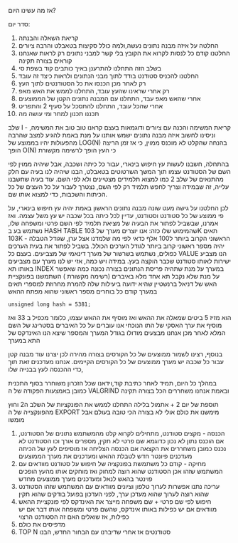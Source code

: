 

אז מה עשינו היום?

סדר יום:
1. קריאת השאלה והבנתה
2. החלטה על איזה מבנה נתונים נעשה,ולמה כולל סקיצות בטאבלט והרבה ציורים
3. החלטנו קודם כל לנסות לקרוא את הקובץ בלי קשר למבני נתונים רק לראות שאנחנו קוראים בצורה תקינה 
4. בשלב הזה התחלנו להתרענן באיך כותבים קוד בשפת סי
5. החלטנו להכניס סטודנט בודד לתוך מבני הנתונים ולראות כיצד זה עובד
6. רק לאחר מכן הכנסו את כל הסטודנטים לתוך העץ
7. רק אחרי שראינו שהעץ עובד, התחלנו לממש את האש מאפ
8. אחרי שהאש מאפ עבד, התחלנו עם המבנה נתונים הקטן של הממוצעים
9. אחרי שהכל עובד, התחלנו להתסכל על סעיף 2 והתפריט
10. תכננו תכנון למחר ומי עושה מה 

שלב I - קריאת המשימה והכנה עם ציורים ודוגמאות
בעצם קראנו טוב טוב את המשימה, וניסינו לחשוב איזה מבנה נתונים ישמש אותנו
על מנת באמת להגיע למצב שהרבה מהפעולות יהיו בממוצע של 
LOG(N)
בהנחה שהקלט לא מוכנס ממוין, כי אז זמן הריצה הופך
O(N) כי העץ הופך לרשימה מקשורת

בהתחלה, חשבנו לעשות עץ חיפוש בינארי, עבור כל כיתה ושכבה, אבל שיהיה ממוין לפי השם של הסטודנט עצמו
תוך המשך השרטוטים בטאבלט, הבנו שיהיה לנו בעיה עם חלק מהתנאים של שלב 2 כמו למצוא תלמידים מצטיינים ולא לפי השם.
עוד בעיה שחשבנו עלייה, זה שבמידה וצריך לחפש תלמיד רק לפי השם, נצטרך לעבור על כל העצים של כל הכיתות והשכבות, כדי למצוא אותו שם.

לכן החלטנו על גישה מעט שונה
מבנה נתונים הראשון באמת יהיה עץ חיפוש בינארי, על פי ממוצע של כל סטודנט וסטודנט, עדיין לכל כיתה בכל שכבה יש עץ משל עצמה.
ואז אמרנו, שבשביל לפתור את הבעיה של מציאת תלמיד לפי השם פרטי ומשפחה שלו, נשתמש בע ב
HASH TABLE
שהמימוש שלו כזה:
אנו יוצרים מערך של 
103K תאים 
103K - הראשוני הקרוב ביותר ל100 אלף
כדאי לפי מה שלמדנו אצל ערן, שגודל הטבלה יהיה מספר ראשוני קרוב ביותר לגודל הערכים הכולל.
בשביל לפתור את בעית הערכים כפולים, נשתמש בשרשור של מערך דינאמי של מצביעים.
בעצם כל VALUE 
הנו מצביע ישירות לאותו סטודנט שכבר הוקצה בעץ.
במידה ויש כמה, אזי יש לנו מערך עם מצביעים באותו תא INDEX במערך
על מנת שתהיה פריסת הנתונים בצורה נכונה כמה שאפשר 
על מנת שלא נקבל תא אחד מלא באיברים (רשימה מקשורת
)
השתמשנו בפונקציית האש של
דניאל ברנשטיין
שהיא ידועה ביעילות שלה להמרת מחרוזת למספרי תאים במערך
קודם כל בוחרים מספר ראשוני שהוא מפתח ההאש

```
unsigned long hash = 5381;
```

הוא מזיז 5 ביטים שמאלה את ההאש ואז מוסיף את ההאש עצמו, כלומר מכפיל ב 33 ואז מוסיף את ערך האסקי של התו הנוכחי
אנו עוברים על כל האיברים בסטרינג של השם המלא
לאחר מכן אנחנו מבצעים מודולו בגודל המערך
והמספר שיצא הנו האינדקס של התא במערך

בנוסף, רצינו לשמור ממוצעים של כל הקורסים בצורה מהירה
לכן יצרנו עוד מבנה קטן עבור כל שכבה יש מערך ממוצעים של כל הקורסים הקיימים.
אנחנו מעדכנים זאת תוך כדי ההכנסה לעץ בבנייה שלו,

במהלך כל היום, תמיד לאחר כתיבת קוד,וידאנו שכל הזכרון משוחרר בסוף התכנית כמובן באמצעות הפקודה של ה
VALGRIND
ובאמת אנחנו משחררים הכל בצורה תקינה

תוספת של יום 2 + אתמול בלילה
התחלנו לממש את הפונקציות של השלב ה2
וחוץ מהפונקצייה של ה
EXPORT 
מימשנו את כולם אולי לא בצורה הכי טובה בעולם אבל מומשו
1. הכנסה -
מקצים סטודנט, מתחילים לקרוא קלט מהמשתמש נתונים של הסטודנט, אם הוכנס נתון לא נכון כדוגמא
שם פרטי לא תקין, מספרים אורך וכו הסטודנט לא נכנס
כמובן משחררים את הקצאה
אם הכנסה הצליחה אז מוסיפים לעץ של הכיתה
מעדכנים פיונטר חדש לטבלת ההאש
ומעדכנים את מערך הממוצעים
2. מחיקה -
קודם כל משתמשת בפונקציה של חיפוש על סטודנט
מוודאים עם המשתמש שזהו אכן הסטודנט שהוא רוצה למחוק
ואז מוחקים אותו 
מהעץ
הופכים פוינטר בהאש לנאל
ומעדכנים מערך ממוצעים מחדש
3. עריכה
נתנו אפשרות לערוך טלפון וציונים
מוודאים עם המשתמש שזהו הסטודנט שהוא רוצה לערוך
שהוא מעדכן ערך, לפני העדכון בפועל בודקים שהוא תקין 
4. חיפוש לפי שם פרטי + שם משפחה
מייצר את האינדקס לפי פונקציית ההאש
מוודאים אם יש כפילות באותו אינדקס, שהשם פרטי ומשפחה אותו דבר
אם יש כפילות, אז שואלים האם זה הסטודנט הרצוי
5. מדפיסים את כולם 
6. TOP N סטודנטים
אז אחרי שדיברנו עם הבחור החדש, הבנו
